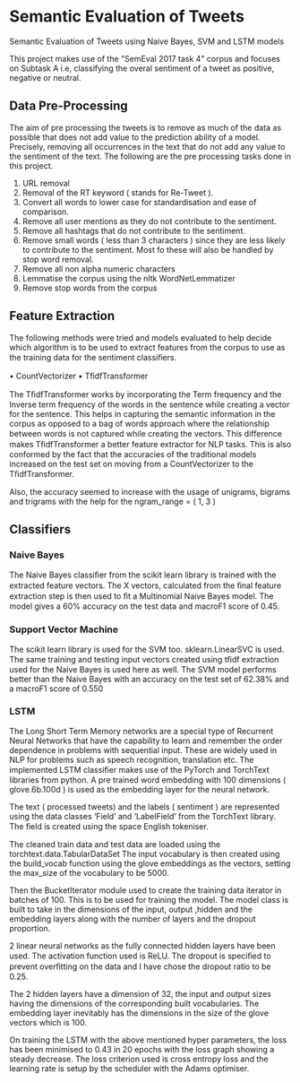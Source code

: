 # Semantic Evaluation of Tweets
Semantic Evaluation of Tweets using Naive Bayes, SVM and LSTM models



This project makes use of the  "SemEval 2017 task 4" corpus and focuses on Subtask A i.e, classifying the overal sentiment of a tweet as positive, negative or neutral.

## Data Pre-Processing

The aim of pre processing the tweets is to remove as much of the data as possible that does not add value to the prediction ability of a model. Precisely, removing all occurrences in the text that do not add any value to the sentiment of the text. The following are the pre processing tasks done in this project.

1. URL removal
2. Removal of the RT keyword ( stands for Re-Tweet ).
3. Convert all words to lower case for standardisation and ease of comparison.
4. Remove all user mentions as they do not contribute to the sentiment.
5. Remove all hashtags that do not contribute to the sentiment.
6. Remove small words ( less than 3 characters ) since they are less likely to contribute to the sentiment. Most fo these will also be handled by stop word removal.
7. Remove all non alpha numeric characters
8. Lemmatise the corpus using the nltk WordNetLemmatizer
9. Remove stop words from the corpus

## Feature Extraction

The following methods were tried and models evaluated to help decide which algorithm is to be used to extract features from the corpus to use as the training data for the sentiment classiﬁers.

• CountVectorizer
• TﬁdfTransformer

The TﬁdfTransformer works by incorporating the Term frequency and the Inverse term frequency of the words in the sentence while creating a vector for the sentence. This helps in capturing the semantic information in the corpus as opposed to a bag of words approach where the relationship between words is not captured while creating the vectors. This diﬀerence makes TﬁdfTransformer a better feature extractor for NLP tasks. This is also conformed by the fact that the accuracies of the traditional models increased on the test set on moving from a CountVectorizer to the TﬁdfTransformer.

Also, the accuracy seemed to increase with the usage of unigrams, bigrams and trigrams with the help for the ngram_range = ( 1, 3 )

## Classifiers

### Naive Bayes
The Naive Bayes classiﬁer from the scikit learn library is trained with the extracted feature vectors. The X vectors, calculated from the ﬁnal feature extraction step is then used to ﬁt a Multinomial Naive Bayes model. The model gives a 60% accuracy on the test data and macroF1 score of 0.45.


### Support Vector Machine
The scikit learn library is used for the SVM too. sklearn.LinearSVC is used. The same training and testing input vectors created using tﬁdf extraction used for the Naive Bayes is used here as well. The SVM model performs better than the Naive Bayes with an accuracy on the test set of 62.38% and a macroF1 score of 0.550


### LSTM

The Long Short Term Memory networks are a special type of Recurrent Neural Networks that have the capability to learn and remember the order dependence in problems with sequential input. These are widely used in NLP for problems such as speech recognition, translation etc. 
The implemented LSTM classiﬁer makes use of the PyTorch and TorchText libraries from python. A pre trained word embedding with 100 dimensions ( glove.6b.100d ) is used as the embedding layer for the neural network. 

The text ( processed tweets) and the labels ( sentiment ) are represented using the data classes ‘Field’ and ‘LabelField’ from the TorchText library. The ﬁeld is created using the space English tokeniser. 

The cleaned train data and test data are loaded using the torchtext.data.TabularDataSet 
The input vocabulary is then created using the build_vocab function using the glove embeddings as the vectors, setting the max_size of the vocabulary to be 5000.

Then the BucketIterator module used to create the training data iterator in batches of 100. This is to be used for training the model. 
The model class is built to take in the dimensions of the input, output ,hidden and the embedding layers along with the number of layers and the dropout proportion.

2 linear neural networks as the fully connected hidden layers have been used. The activation function used is ReLU. The dropout is speciﬁed to prevent overﬁtting on the data and I have chose the dropout ratio to be 0.25. 

The 2 hidden layers have a dimension of 32, the input and output sizes having the dimensions of the corresponding built vocabularies. The embedding layer inevitably has the dimensions in the size of the glove vectors which is 100.

On training the LSTM with the above mentioned hyper parameters, the loss has been minimised to 0.43 in 20 epochs with the loss graph showing a steady decrease. The loss criterion used is cross entropy loss and the learning rate is setup by the scheduler with the Adams optimiser. 




